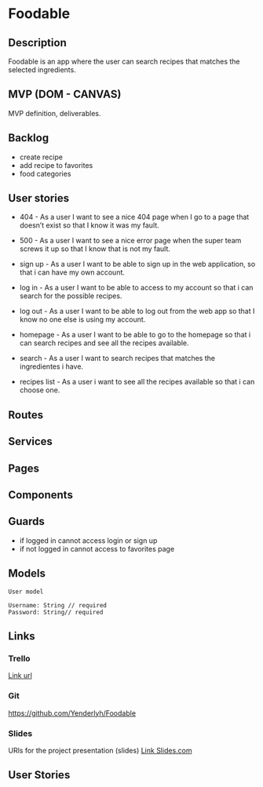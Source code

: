# Foodable

## Description
 Foodable is an app where the user can search recipes that matches the selected ingredients.


## MVP (DOM - CANVAS)
MVP definition, deliverables.


## Backlog
- create recipe
- add recipe to favorites
- food categories

## User stories
- 404 - As a user I want to see a nice 404 page when I go to a page that doesn’t exist so that I know it was my fault.

- 500 - As a user I want to see a nice error page when the super team screws it up so that I know that is not my fault.
- sign up - As a user I want to be able to sign up in the web application, so that i can have my own account.

- log in - As a user I want to be able to access to my account so that i can search for the possible recipes.

- log out - As a user I want to be able to log out from the web app so that I know no one else is using my account.

- homepage - As a user I want to be able to go to the homepage so that i can search recipes and see all the recipes available.

- search - As a user I want to search recipes that matches the ingredientes i have.

- recipes list - As a user i want to see all the recipes available so that i can choose one.


## Routes

## Services

## Pages

## Components

## Guards
- if logged in cannot access login or sign up
- if not logged in cannot access to favorites page
## Models
```
User model 

Username: String // required
Password: String// required
```

## Links


### Trello
[Link url](https://trello.com)


### Git
https://github.com/Yenderlyh/Foodable


### Slides
URls for the project presentation (slides)
[Link Slides.com](http://slides.com)
## User Stories
